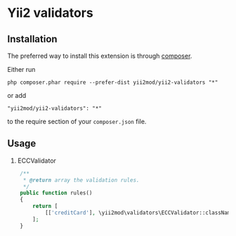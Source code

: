 Yii2 validators
===============================================

Installation
------------

The preferred way to install this extension is through [composer](http://getcomposer.org/download/).

Either run

```
php composer.phar require --prefer-dist yii2mod/yii2-validators "*"
```

or add

```
"yii2mod/yii2-validators": "*"
```

to the require section of your `composer.json` file.

Usage
-----
1. ECCValidator
```php
    /**
     * @return array the validation rules.
     */
    public function rules()
    {
        return [
            [['creditCard'], \yii2mod\validators\ECCValidator::className()],
        ];
    }
```

